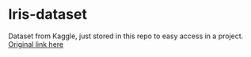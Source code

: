 # Iris-dataset
Dataset from Kaggle, just stored in this repo to easy access in a project.    
[Original link here](https://www.kaggle.com/datasets/arshid/iris-flower-dataset)
